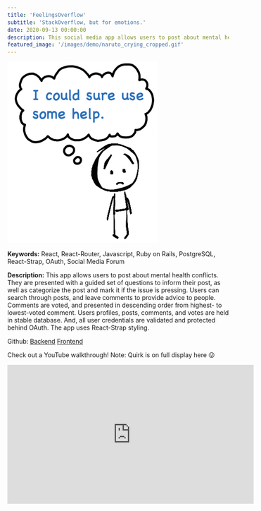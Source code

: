 ```yaml
---
title: 'FeelingsOverflow'
subtitle: 'StackOverflow, but for emotions.'
date: 2020-09-13 00:00:00
description: This social media app allows users to post about mental health difficulties. Users can comment on posts and comments are voted on. All user information is stored in PostgreSQL database, and protected behind OAuth.
featured_image: '/images/demo/naruto_crying_cropped.gif'
---
```


![](/images/demo/sad_stick_smallest.png)

<strong>Keywords:</strong> React, React-Router, Javascript, Ruby on Rails, PostgreSQL, React-Strap, OAuth, Social Media Forum

<strong>Description:</strong> This app allows users to post about mental health conflicts. They are presented with a guided set of questions to inform their post, as well as categorize the post and mark it if the issue is pressing. Users can search through posts, and leave comments to provide advice to people. Comments are voted, and presented in descending order from highest- to lowest-voted comment. Users profiles, posts, comments, and votes are held in stable database. And, all user credentials are validated and protected behind OAuth. The app uses React-Strap styling. 

Github:
<a href= "https://github.com/Jeff-Adler/feelingsOverflow-back-end">Backend</a>
<a href= "https://github.com/Jeff-Adler/feelingsOverflow-front-end">Frontend</a>


Check out a YouTube walkthrough! Note: Quirk is on full display here 😜
<iframe width="560" height="315" src="https://www.youtube.com/embed/74Nk6DSQvCQ" frameborder="0" allow="accelerometer; autoplay; encrypted-media; gyroscope; picture-in-picture" allowfullscreen></iframe>